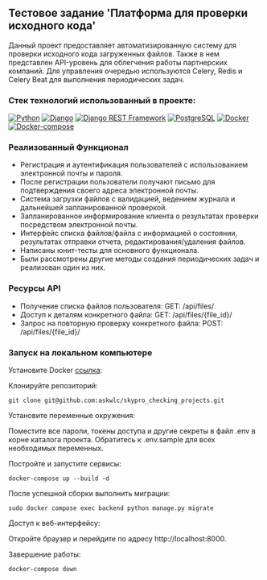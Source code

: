 ## Тестовое задание 'Платформа для проверки исходного кода'
Данный проект предоставляет автоматизированную систему для проверки исходного кода загруженных файлов.
Также в нем представлен API-уровень для облегчения работы партнерских компаний.
Для управления очередью используются Celery, Redis и Celery Beat для выполнения периодических задач.


### Стек технологий использованный в проекте:
[![Python](https://img.shields.io/badge/-Python-464646?style=flat&logo=Python&logoColor=ffffff&color=043A6B)](https://www.python.org/)
[![Django](https://img.shields.io/badge/-Django-464646?style=flat&logo=Django&logoColor=ffffff&color=043A6B)](https://www.djangoproject.com/)
[![Django REST Framework](https://img.shields.io/badge/-Django%20REST%20Framework-464646?style=flat&logo=Django%20REST%20Framework&logoColor=ffffff&color=043A6B)](https://www.django-rest-framework.org/)
[![PostgreSQL](https://img.shields.io/badge/-PostgreSQL-464646?style=flat&logo=PostgreSQL&logoColor=ffffff&color=043A6B)](https://www.postgresql.org/)
[![Docker](https://img.shields.io/badge/-Docker-464646?style=flat&logo=Docker&logoColor=ffffff&color=043A6B)](https://www.docker.com/)
[![Docker-compose](https://img.shields.io/badge/-Docker%20compose-464646?style=flat&logo=Docker&logoColor=ffffff&color=043A6B)](https://www.docker.com/)

### Реализованный Функционал
- Регистрация и аутентификация пользователей с использованием электронной почты и пароля.
- После регистрации пользователи получают письмо для подтверждения своего адреса электронной почты.
- Система загрузки файлов с валидацией, ведением журнала и дальнейшей запланированной проверкой.
- Запланированное информирование клиента о результатах проверки посредством электронной почты.
- Интерфейс списка файлов/файла с информацией о состоянии, результатах отправки отчета, редактирования/удаления файлов.
- Написаны юнит-тесты для основного функционала.
- Были рассмотрены другие методы создания периодических задач и реализован один из них.

### Ресурсы API
- Получение списка файлов пользователя: GET: /api/files/
- Доступ к деталям конкретного файла: GET: /api/files/{file_id}/
- Запрос на повторную проверку конкретного файла: POST: /api/files/{file_id}/




### Запуск на локальном компьютере

Установите Docker [ссылка]('https://www.docker.com'):

Клонируйте репозиторий:
```
git clone git@github.com:askwlc/skypro_checking_projects.git
```

Установите переменные окружения:

Поместите все пароли, токены доступа и другие секреты в файл .env в корне каталога проекта.
Обратитесь к .env.sample для всех необходимых переменных.

Постройте и запустите сервисы:

```
docker-compose up --build -d
```

После успешной сборки выполнить миграции:

```
sudo docker compose exec backend python manage.py migrate
```


Доступ к веб-интерфейсу:

Откройте браузер и перейдите по адресу http://localhost:8000.

Завершение работы:

```
docker-compose down
```

